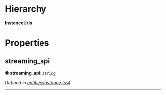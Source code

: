 

# Hierarchy

**InstanceUrls**

# Properties

<a id="streaming_api"></a>

##  streaming_api

**● streaming_api**: *`string`*

*Defined in [entities/Instance.ts:4](https://github.com/lagunehq/core/blob/31cfc86/src/entities/Instance.ts#L4)*

___

